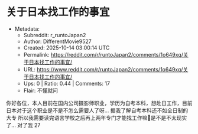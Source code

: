 # 关于日本找工作的事宜

- Metadata:
  - Subreddit: r_runtoJapan2
  - Author: DifferentMovie9527
  - Created: 2025-10-14 03:00:14 UTC
  - Permalink: https://reddit.com/r/runtoJapan2/comments/1o649xq/关于日本找工作的事宜/
  - URL: https://www.reddit.com/r/runtoJapan2/comments/1o649xq/关于日本找工作的事宜/
  - Ups: 0 | Ratio: 0.44 | Comments: 17
  - Flair: 不懂就问


你好各位，本人目前在国内公司摄影师职业，学历为自考本科，想赴日工作，目前日本对于这个职业是不是不怎么需要人了呀…
据我了解自考本科还不如全日制的大专
所以我需要读完语言学校之后再上两年专门才能找工作嘛🥲是不是不太现实了…
对了我 27


